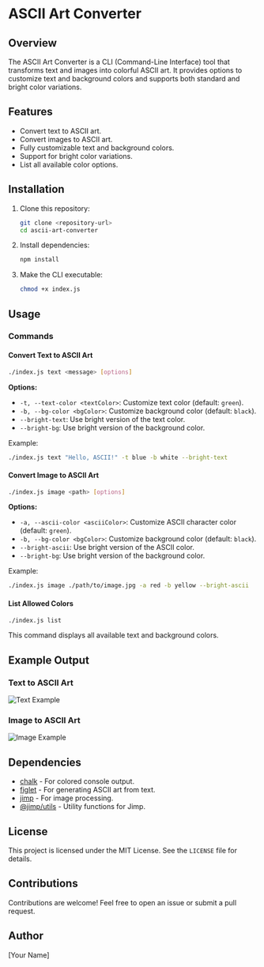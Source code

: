 # ASCII Art Converter

## Overview
The ASCII Art Converter is a CLI (Command-Line Interface) tool that transforms text and images into colorful ASCII art. It provides options to customize text and background colors and supports both standard and bright color variations.

## Features
- Convert text to ASCII art.
- Convert images to ASCII art.
- Fully customizable text and background colors.
- Support for bright color variations.
- List all available color options.

## Installation
1. Clone this repository:
   ```bash
   git clone <repository-url>
   cd ascii-art-converter
   ```

2. Install dependencies:
   ```bash
   npm install
   ```

3. Make the CLI executable:
   ```bash
   chmod +x index.js
   ```

## Usage

### Commands

#### Convert Text to ASCII Art
```bash
./index.js text <message> [options]
```
**Options:**
- `-t, --text-color <textColor>`: Customize text color (default: `green`).
- `-b, --bg-color <bgColor>`: Customize background color (default: `black`).
- `--bright-text`: Use bright version of the text color.
- `--bright-bg`: Use bright version of the background color.

Example:
```bash
./index.js text "Hello, ASCII!" -t blue -b white --bright-text
```

#### Convert Image to ASCII Art
```bash
./index.js image <path> [options]
```
**Options:**
- `-a, --ascii-color <asciiColor>`: Customize ASCII character color (default: `green`).
- `-b, --bg-color <bgColor>`: Customize background color (default: `black`).
- `--bright-ascii`: Use bright version of the ASCII color.
- `--bright-bg`: Use bright version of the background color.

Example:
```bash
./index.js image ./path/to/image.jpg -a red -b yellow --bright-ascii
```

#### List Allowed Colors
```bash
./index.js list
```
This command displays all available text and background colors.

## Example Output

### Text to ASCII Art
![Text Example](./examples/text-example.png)

### Image to ASCII Art
![Image Example](./examples/image-example.png)

## Dependencies
- [chalk](https://www.npmjs.com/package/chalk) - For colored console output.
- [figlet](https://www.npmjs.com/package/figlet) - For generating ASCII art from text.
- [jimp](https://www.npmjs.com/package/jimp) - For image processing.
- [@jimp/utils](https://www.npmjs.com/package/@jimp/utils) - Utility functions for Jimp.

## License
This project is licensed under the MIT License. See the `LICENSE` file for details.

## Contributions
Contributions are welcome! Feel free to open an issue or submit a pull request.

## Author
[Your Name]

